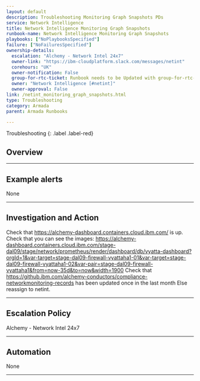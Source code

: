 ```yaml
---
layout: default
description: Troubleshooting Monitoring Graph Snapshots PDs
service: Network Intelligence
title: Network Intelligence Monitoring Graph Snapshots
runbook-name: Network Intelligence Monitoring Graph Snapshots
playbooks: ["NoPlaybooksSpecified"]
failure: ["NoFailuresSpecified"]
ownership-details:
  escalation: "Alchemy - Network Intel 24x7"
  owner-link: "https://ibm-cloudplatform.slack.com/messages/netint"
  corehours: "UK"
  owner-notification: False
  group-for-rtc-ticket: Runbook needs to be Updated with group-for-rtc-ticket
  owner: "Network Intelligence [#netint]"
  owner-approval: False
link: /netint_monitoring_graph_snapshots.html
type: Troubleshooting
category: Armada
parent: Armada Runbooks

---
```


Troubleshooting
{: .label .label-red}

## Overview


---

## Example alerts

None

---

## Investigation and Action

Check that <https://alchemy-dashboard.containers.cloud.ibm.com/> is up.
Check that you can see the images: <https://alchemy-dashboard.containers.cloud.ibm.com/stage-dal09/stage/network/prometheus/render/dashboard/db/vyatta-dashboard?orgId=1&var-target=stage-dal09-firewall-vyattaha1-01&var-target=stage-dal09-firewall-vyattaha1-02&var-pair=stage-dal09-firewall-vyattaha1&from=now-35d&to=now&width=1900>
Check that <https://github.ibm.com/alchemy-conductors/compliance-networkmonitoring-records> has been updated once in the last month
Else reassign to netint.

---

## Escalation Policy

Alchemy - Network Intel 24x7

---

## Automation

None

---
